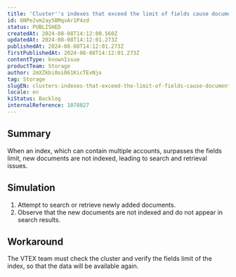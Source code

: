 ```yaml
---
title: 'Cluster''s indexes that exceed the limit of fields cause documents to fail to be indexed.'
id: 6NPe2vm2ay5BMqvAr1P4zd
status: PUBLISHED
createdAt: 2024-08-08T14:12:00.560Z
updatedAt: 2024-08-08T14:12:01.273Z
publishedAt: 2024-08-08T14:12:01.273Z
firstPublishedAt: 2024-08-08T14:12:01.273Z
contentType: knownIssue
productTeam: Storage
author: 2mXZkbi0oi061KicTExNjo
tag: Storage
slugEN: clusters-indexes-that-exceed-the-limit-of-fields-cause-documents-to-fail-to-be-indexed
locale: en
kiStatus: Backlog
internalReference: 1078027
---
```


## Summary


When an index, which can contain multiple accounts, surpasses the fields limit, new documents are not indexed, leading to search and retrieval issues.


##

## Simulation



1. Attempt to search or retrieve newly added documents.
2. Observe that the new documents are not indexed and do not appear in search results.


##

## Workaround


The VTEX team must check the cluster and verify the fields limit of the index, so that the data will be available again.





